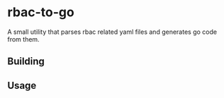 # rbac-to-go

A small utility that parses rbac related yaml files and generates go code from them.

## Building

## Usage